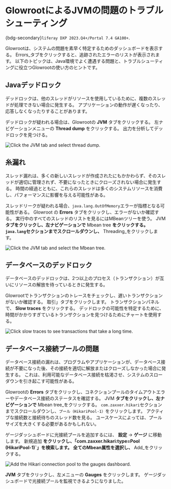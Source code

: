 # GlowrootによるJVMの問題のトラブルシューティング

{bdg-secondary}`liferay DXP 2023.Q4+/Portal 7.4 GA100+`.

Glowrootは、システムの問題を素早く特定するためのダッシュボードを表示する。 Errors_タブをクリックすると、追跡されたエラーのリストが表示されます。 以下のトピックは、Java環境でよく遭遇する問題と、トラブルシューティングに役立つGlowrootの使い方のヒントです。

## Javaデッドロック

デッドロックは、他のスレッドがリソースを使用しているために、複数のスレッドが処理できない場合に発生する。 アプリケーションの動作が遅くなったり、応答しなくなったりすることがあります。

デッドロックが疑われる場合は、Glowrootの **JVM** タブをクリックする。 左ナビゲーションメニューの **Thread dump** をクリックする。 出力を分析してデッドロックを見つける。

![Click the JVM tab and select thread dump.](./troubleshooting-jvm-issues-with-glowroot/images/01.png)

## 糸漏れ

スレッド漏れは、多くの新しいスレッドが作成されたにもかかわらず、そのスレッドが適切に管理されず、不要になったときにクローズされない場合に発生する。 時間の経過とともに、これらのスレッドは多くのシステムリソースを消費し、パフォーマンスに影響を与える可能性がある。

スレッドリークが疑われる場合、`java.lang.OutOfMemory`エラーが指標となる可能性がある。 Glowroot の **Errors** タブをクリックし、エラーがないか確認する。 実行中のすべてのスレッドのリストを見るにはMBeanツリーを使う。 JVM **タブをクリックし、左ナビゲーションで** Mbean tree **をクリックする。 `java.lang`セクションまでスクロールダウンし、** Threading_をクリックします。

![Click the JVM tab and select the Mbean tree.](./troubleshooting-jvm-issues-with-glowroot/images/02.png)

## データベースのデッドロック

データベースのデッドロックは、2つ以上のプロセス（トランザクション）が互いにリソースの解放を待っているときに発生する。

Glowrootでトランザクションのトレースをチェックし、遅いトランザクションがないか確認する。 取引」タブをクリックします。 トランザクションパネルで、 **Slow traces** をクリックする。 デッドロックの可能性を特定するために、時間がかかりすぎているトランザクションを見つけるためにチャートを使用する。

![Click slow traces to see transactions that take a long time.](./troubleshooting-jvm-issues-with-glowroot/images/03.png)

## データベース接続プールの問題

データベース接続の漏れは、プログラムやアプリケーションが、データベース接続が不要になった後、その接続を適切に解放またはクローズしなかった場合に発生する。 これは、利用可能なデータベース接続を枯渇させ、システムのスローダウンを引き起こす可能性がある。

Glowrootの **Errors** タブをクリックし、コネクションプールのタイムアウトエラーやデータベース接続のステータスを確認する。 JVM **タブをクリックし、左ナビゲーションで** Mbean tree_をクリックする。 `com.zaxxer.hikari`セクションまでスクロールダウンし、`プール（HikariPool-1）`をクリックします。 アクティブな接続数と接続待ちのスレッド数を見る。 ユースケースによっては、プールサイズを大きくする必要があるかもしれない。

ゲージダッシュボードに光接続プールを追加するには、 **設定** &rarr; **ゲージ** に移動します。 新規追加 **をクリックし、「com.zaxxer.hikari:type=Pool (HikariPool-1)`」を検索します。 全てのMbean属性を選択し、** Add_をクリックする。

![Add the Hikari connection pool to the gauges dashboard.](./troubleshooting-jvm-issues-with-glowroot/images/04.png)

**JVM** タブをクリックし、左メニューの **Gauges** をクリックします。 ゲージダッシュボードで光接続プールを監視できるようになりました。
